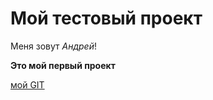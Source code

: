 # Мой тестовый проект

Меня зовут _Андрей_!  
  
**Это мой первый проект**  

[мой GIT](https://github.com/Vsemdobra92 "Всем Добра!")


